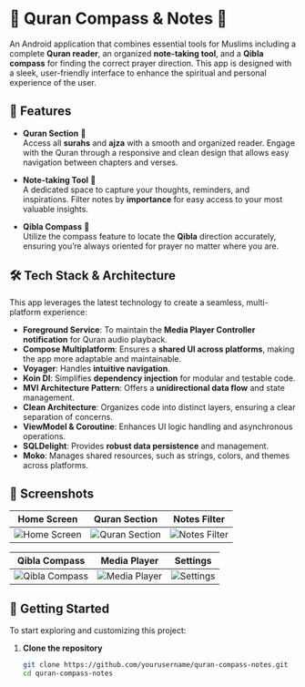 # 📖 Quran Compass & Notes 🕌 

An Android application that combines essential tools for Muslims including a complete **Quran reader**, an organized **note-taking tool**, and a **Qibla compass** for finding the correct prayer direction. This app is designed with a sleek, user-friendly interface to enhance the spiritual and personal experience of the user.

## 🌟 Features

- **Quran Section** 📜  
  Access all **surahs** and **ajza** with a smooth and organized reader. Engage with the Quran through a responsive and clean design that allows easy navigation between chapters and verses.

- **Note-taking Tool** 📝  
  A dedicated space to capture your thoughts, reminders, and inspirations. Filter notes by **importance** for easy access to your most valuable insights.

- **Qibla Compass** 🧭  
  Utilize the compass feature to locate the **Qibla** direction accurately, ensuring you’re always oriented for prayer no matter where you are.

## 🛠️ Tech Stack & Architecture

This app leverages the latest technology to create a seamless, multi-platform experience:
  
- **Foreground Service**: To maintain the **Media Player Controller notification** for Quran audio playback.
- **Compose Multiplatform**: Ensures a **shared UI across platforms**, making the app more adaptable and maintainable.
- **Voyager**: Handles **intuitive navigation**.
- **Koin DI**: Simplifies **dependency injection** for modular and testable code.
- **MVI Architecture Pattern**: Offers a **unidirectional data flow** and state management.
- **Clean Architecture**: Organizes code into distinct layers, ensuring a clear separation of concerns.
- **ViewModel & Coroutine**: Enhances UI logic handling and asynchronous operations.
- **SQLDelight**: Provides **robust data persistence** and management.
- **Moko**: Manages shared resources, such as strings, colors, and themes across platforms.

## 🎨 Screenshots

| Home Screen  | Quran Section | Notes Filter |
|--------------|---------------|--------------|
| ![Home Screen](link_to_home_screen_image) | ![Quran Section](link_to_quran_section_image) | ![Notes Filter](link_to_notes_filter_image) |

| Qibla Compass | Media Player | Settings |
|---------------|--------------|----------|
| ![Qibla Compass]() | ![Media Player](link_to_media_player_image) | ![Settings](link_to_settings_image) |

## 🚀 Getting Started

To start exploring and customizing this project:

1. **Clone the repository**  
   ```bash
   git clone https://github.com/yourusername/quran-compass-notes.git
   cd quran-compass-notes
